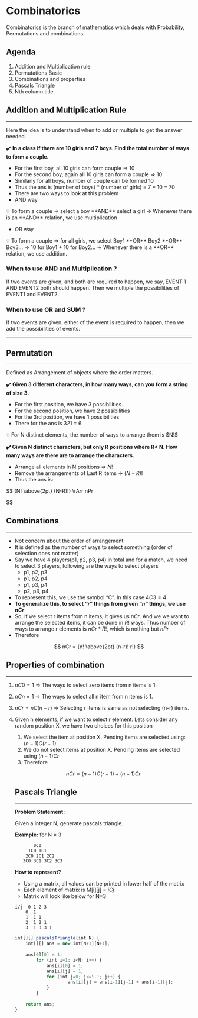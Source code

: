 # Combinatorics

Combinatorics is the branch of mathematics which deals with Probability, Permutations and combinations.

## Agenda

1. Addition and Multiplication rule
2. Permutations Basic
3. Combinations and properties
4. Pascals Triangle
5. Nth column title

## Addition and Multiplication Rule

---

Here the idea is to understand when to add or multiple to get the answer needed.

✔️ **In a class if there are 10 girls and 7 boys. Find the total number of ways to form a couple.**

- For the first boy, all 10 girls can form couple ⇒ 10
- For the second boy, again all 10 girls can form a couple ⇒ 10
- Similarly for all boys, number of couple can be formed 10
- Thus the ans is (number of boys) * (number of girls) = 7 * 10 = 70
- There are two ways to look at this problem
- AND way

<aside>
💡 To form a couple ⇒ select a boy **AND** select a girl ⇒ Whenever there is an **AND** relation, we use multiplication

</aside>

- OR way

<aside>
💡 To form a couple ⇒ for all girls, we select Boy1 **OR** Boy2 **OR** Boy3… ⇒ 10 for Boy1 + 10 for Boy2… ⇒ Whenever there is a **OR** relation, we use addition.

</aside>

### When to use AND and Multiplication ?

If two events are given, and both are required to happen, we say, EVENT 1 AND EVENT2  both should happen. Then we multiple the possibilities of EVENT1 and EVENT2.

### When to use OR and SUM ?

If two events are given, either of the event is required to happen, then we add the possibilities of events.

---

## Permutation

---

Defined as Arrangement of objects where the order matters.

✔️ **Given 3 different characters, in how many ways, can you form a string of size 3.**

- For the first position, we have 3 possibilities.
- For the second position, we have 2 possibilities
- For the 3rd position, we have 1 possibilities
- There for the ans is 3*2*1 = 6.

<aside>
💡 For N distinct elements, the number of ways to arrange them is $N!$

</aside>

**✔️  Given N distinct characters, but only R positions where R< N. How many ways are there are to arrange the characters.**

- Arrange all elements in N positions ⇒ $N!$
- Remove the arrangements of Last R items ⇒ $(N-R)!$
- Thus the ans is:

$$
{N! \above{2pt} (N-R)!} \rArr nPr

$$

## Combinations

---

- Not concern about the order of arrangement
- It is defined as the number of ways to select something (order of selection does not matter)
- Say we have 4 players(p1, p2, p3, p4) in total and for a match, we need to select 3 players, following are the ways to select players
    - p1, p2, p3
    - p1, p2, p4
    - p1, p3, p4
    - p2, p3, p4
- To represent this, we use the symbol “C”. In this case $4C3 = 4$
- **To generalize this, to select “*r*” things from given “*n”*  things, we use $nCr$**
- So, if we select r items from n items, it gives us $nCr$. And we we want to arrange the selected items, it can be done in $R!$ ways. Thus number of ways to arrange r elements is $nCr  * R!$, which is nothing but $nPr$
- Therefore

$$
nCr = {n! \above{2pt} (n-r)! r!} 
$$

## Properties of combination

---

1. $nC0 = 1$ ⇒ The ways to select zero items from n items is 1.
2. $nCn = 1$ ⇒ The ways to select all n item from n items is 1.
3. $nCr = nC(n-r)$ ⇒ Selecting r items is same as not selecting (n-r) items.
4. Given n elements, if we want to select r element. Lets consider any random position X, we have two choices for this position
    1. We select the item at position X. Pending items are selected using: $(n-1)C(r-1)$
    2. We do not select items at position X. Pending items are selected using $(n-1)Cr$
    3. Therefore 
    
    $$
    nCr = (n-1)C(r-1) + (n-1)Cr
    $$
    
    ## Pascals Triangle
    
    ---
    
    **Problem Statement:**  
    
    Given a integer N, generate pascals triangle.
    
    **Example:** for N = 3
    
    ```
           0C0
         1C0 1C1
        2C0 2C1 2C2
       3C0 3C1 3C2 3C3
    ```
    
    **How to represent?**
    
    - Using a matrix, all values can be printed in lower half of the matrix
    - Each element of matrix is M[i][j] = $iCj$
    - Matrix will look like below for N=3
    
    ```
    i/j	 0 1 2 3
    	0  1   
    	1  1 1  
    	2  1 2 1 
    	3  1 3 3 1
    ```
    
    ```jsx
    int[][] pascalsTriangle(int N) {
    	int[][] ans = new int[N+1][N+1];
    	
    	ans[0][0] = 1;
    		for (int i=1; i<N; i++) {
    			ans[i][0] = 1;
    			ans[i][j] = 1;
    			for (int j=0; j<=i-1; j++) {
    					ans[i][j] = ans[i-1][j-1] + ans[i-1][j];
    			}
    		}
    	
    	return ans;
    }
    ```